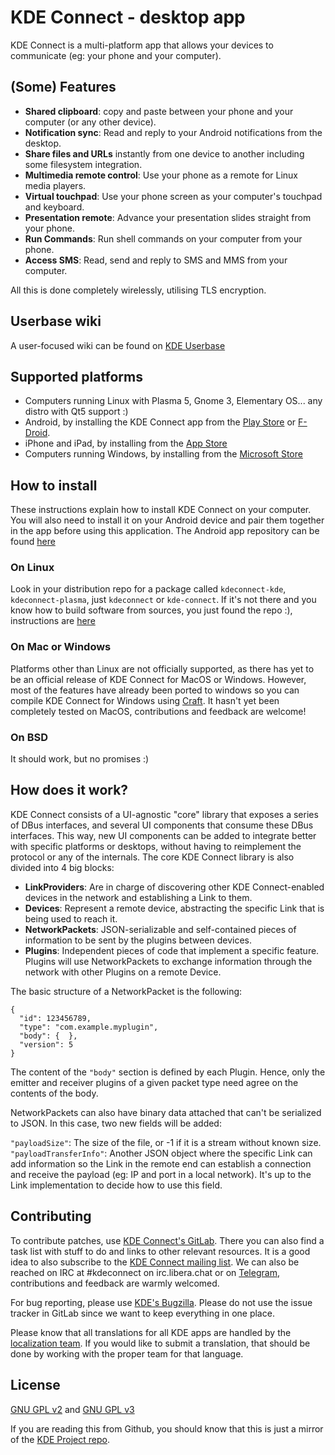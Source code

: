 # KDE Connect - desktop app

KDE Connect is a multi-platform app that allows your devices to communicate (eg: your phone and your computer).

## (Some) Features
- **Shared clipboard**: copy and paste between your phone and your computer (or any other device).
- **Notification sync**: Read and reply to your Android notifications from the desktop.
- **Share files and URLs** instantly from one device to another including some filesystem integration.
- **Multimedia remote control**: Use your phone as a remote for Linux media players.
- **Virtual touchpad**: Use your phone screen as your computer's touchpad and keyboard.
- **Presentation remote**: Advance your presentation slides straight from your phone.
- **Run Commands**: Run shell commands on your computer from your phone.
- **Access SMS**: Read, send and reply to SMS and MMS from your computer.

All this is done completely wirelessly, utilising TLS encryption.

## Userbase wiki
A user-focused wiki can be found on [KDE Userbase](https://userbase.kde.org/KDEConnect)

## Supported platforms
- Computers running Linux with Plasma 5, Gnome 3, Elementary OS... any distro with Qt5 support :)
- Android, by installing the KDE Connect app from the [Play Store](https://play.google.com/store/apps/details?id=org.kde.kdeconnect_tp) or [F-Droid](https://f-droid.org/repository/browse/?fdid=org.kde.kdeconnect_tp).
- iPhone and iPad, by installing from the [App Store](https://apps.apple.com/us/app/kde-connect/id1580245991)
- Computers running Windows, by installing from the [Microsoft Store](https://apps.microsoft.com/store/detail/kde-connect/9N93MRMSXBF0)

## How to install
These instructions explain how to install KDE Connect on your computer. You will also need to install it on your Android device and pair them together in the app before using this application. The Android app repository can be found [here](https://invent.kde.org/network/kdeconnect-android)

### On Linux
Look in your distribution repo for a package called `kdeconnect-kde`,
`kdeconnect-plasma`, just `kdeconnect` or `kde-connect`.
If it's not there and you know how to build software from sources, you just
found the repo :), instructions are
[here](https://community.kde.org/KDEConnect#Building_KDE_Connect_.28Desktop.29)

### On Mac or Windows
Platforms other than Linux are not officially supported, as there has yet to be an official release of KDE Connect for MacOS or Windows. However, most of the features have already been ported to windows so you can compile KDE Connect for Windows using [Craft](https://community.kde.org/Craft). It hasn't yet been completely tested on MacOS, contributions and feedback are welcome!

### On BSD
It should work, but no promises :)


## How does it work?
KDE Connect consists of a UI-agnostic "core" library that exposes a series of DBus interfaces, and several UI components that consume these DBus interfaces. This way, new UI components can be added to integrate better with specific platforms or desktops, without having to reimplement the protocol or any of the internals. The core KDE Connect library is also divided into 4 big blocks:

- **LinkProviders**: Are in charge of discovering other KDE Connect-enabled devices in the network and establishing a Link to them.
- **Devices**: Represent a remote device, abstracting the specific Link that is being used to reach it.
- **NetworkPackets**: JSON-serializable and self-contained pieces of information to be sent by the plugins between devices.
- **Plugins**: Independent pieces of code that implement a specific feature. Plugins will use NetworkPackets to exchange information through the network with other Plugins on a remote Device.

The basic structure of a NetworkPacket is the following:

```
{
  "id": 123456789,
  "type": "com.example.myplugin",
  "body": {  },
  "version": 5
}
```

The content of the `"body"` section is defined by each Plugin. Hence, only the emitter and receiver plugins of a given packet type need agree on the contents of the body.

NetworkPackets can also have binary data attached that can't be serialized to JSON. In this case, two new fields will be added:

`"payloadSize"`: The size of the file, or -1 if it is a stream without known size.
`"payloadTransferInfo"`: Another JSON object where the specific Link can add information so the Link in the remote end can establish a connection and receive the payload (eg: IP and port in a local network). It's up to the Link implementation to decide how to use this field.

## Contributing

To contribute patches, use [KDE Connect's GitLab](https://invent.kde.org/network/kdeconnect-kde). There you can also find a task list with stuff to do and links to other relevant resources. It is a good idea to also subscribe to the [KDE Connect mailing list](https://mail.kde.org/mailman/listinfo/kdeconnect). We can also be reached on IRC at #kdeconnect on irc.libera.chat or on [Telegram](https://t.me/joinchat/AOS6gA37orb2dZCLhqbZjg), contributions and feedback are warmly welcomed.

For bug reporting, please use [KDE's Bugzilla](https://bugs.kde.org). Please do not use the issue tracker in GitLab since we want to keep everything in one place.

Please know that all translations for all KDE apps are handled by the [localization team](https://l10n.kde.org/). If you would like to submit a translation, that should be done by working with the proper team for that language.

## License
[GNU GPL v2](https://www.gnu.org/licenses/gpl-2.0.html) and [GNU GPL v3](https://www.gnu.org/licenses/gpl-3.0.html)

If you are reading this from Github, you should know that this is just a mirror of the [KDE Project repo](https://invent.kde.org/network/kdeconnect-kde).
